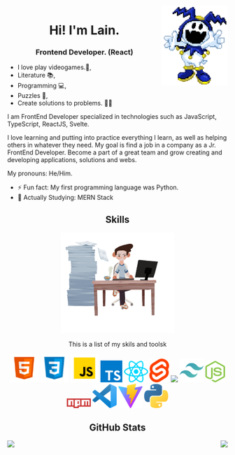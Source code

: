 <img src="https://raw.githubusercontent.com/LaindomJS/LaindomJS/master/assets/jack frost.png" width="30%" align="right">


<h1 align="center">Hi! I'm Lain.</h1> 
<h3 align="center">Frontend Developer. (React)</h2>

- I love play videogames.👾,
- Literature 📚,
- Programming 💻,
- Puzzles 🤔,
- Create solutions to problems. 🐱‍🏍

<p>I am FrontEnd Developer specialized in technologies such as JavaScript, TypeScript, ReactJS, Svelte.</p>
<p>I love learning and putting into practice everything I learn, as well as helping others in whatever they need. My goal is find a job in a company as a Jr. FrontEnd Developer. Become a part of a great team and grow creating and developing applications, solutions and webs.</p>

<span>My pronouns: He/Him.</span>

- ⚡ Fun fact: My first programming language was Python.
- 📖 Actually Studying: MERN Stack


<h2 align="center">Skills</h2>

<div align="center">

  <img src="https://raw.githubusercontent.com/LaindomJS/LaindomJS/master/ikigai-office-worker-with-large-amount-of-work.png" width="260px" height="230px" />
  <p align="center" font-weight="bold">This is a list of my skils and toolsk</p>

  <img src="https://raw.githubusercontent.com/LaindomJS/LaindomJS/master/assets/html5.svg" width="65px" />
  <img src="https://raw.githubusercontent.com/LaindomJS/LaindomJS/master/assets/CSS3.png" width="65px" />
  <img src="https://raw.githubusercontent.com/LaindomJS/LaindomJS/master/assets/javascript.png" width="65px" />
  <img src="https://raw.githubusercontent.com/LaindomJS/LaindomJS/master/typescript.svg" width="50px" />
  <img src="https://raw.githubusercontent.com/LaindomJS/LaindomJS/master/assets/react-js.svg" width="55px" />
  <img src="https://raw.githubusercontent.com/LaindomJS/LaindomJS/master/Svelte_Logo.svg" width="45px" />
  <img src="https://raw.githubusercontent.com/LaindomJS/LaindomJS/master/Sass_Logo_Color.svg" width="55px" />
  <img src="https://raw.githubusercontent.com/LaindomJS/LaindomJS/master/tailwindcss-icon.svg" width="55px" />
  <img src="https://raw.githubusercontent.com/LaindomJS/LaindomJS/master/nodejs-icon.svg" width="45px" />
  <img src="https://raw.githubusercontent.com/LaindomJS/LaindomJS/master/npm.svg" width="55px" />
  <img src="https://raw.githubusercontent.com/LaindomJS/LaindomJS/master/visualstudiocode.svg" width="55px" />
  <img src="https://raw.githubusercontent.com/LaindomJS/LaindomJS/master/vite-seeklogo.com.svg" width="55px" />
  <img src="https://raw.githubusercontent.com/LaindomJS/LaindomJS/master/python-5.svg" width="55px" />
</div>


<h2 align="center">GitHub Stats</h2>
<p><img align="left" src="https://github-readme-streak-stats.herokuapp.com?user=laindomJS&theme=gruvbox&date_format=j%20M%5B%20Y%5D&locale=es" /></p>
<p><img align="right" src="https://github-readme-stats.vercel.app/api/top-langs/?username=laindomJS&show_icons=true&theme=gruvbox" /></p>

